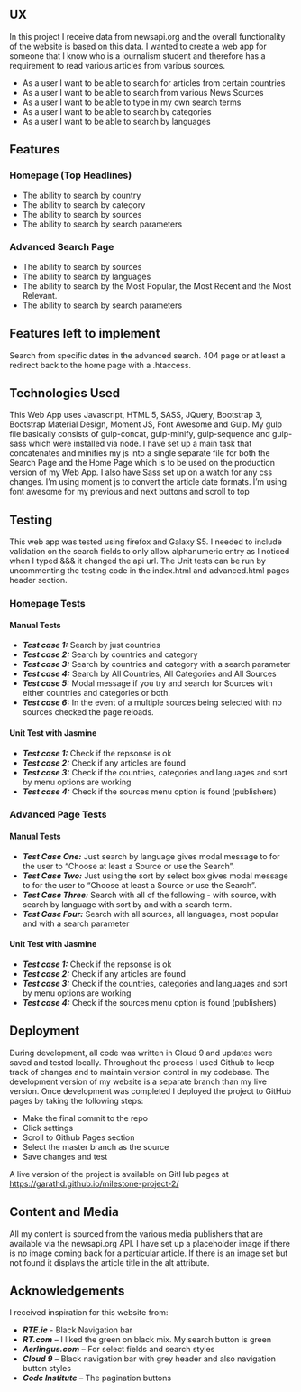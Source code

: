 ## UX

In this project I receive data from newsapi.org and the overall functionality of the website is based on this data. I wanted to create a web app for someone that I know who is a journalism student and therefore has a requirement to read various articles from various sources. 
- As a user I want to be able to search for articles from certain countries
- As a user I want to be able to search from various News Sources
- As a user I want to be able to type in my own search terms
- As a user I want to be able to search by categories
- As a user I want to be able to search by languages

## Features

### Homepage (Top Headlines)
- The ability to search by country
- The ability to search by category
- The ability to search by sources
- The ability to search by search parameters

### Advanced Search Page
- The ability to search by sources
- The ability to search by languages
- The ability to search by the Most Popular, the Most Recent and the Most Relevant. 
- The ability to search by search parameters

## Features left to implement
Search from specific dates in the advanced search.  404 page or at least a redirect back to the home page with a .htaccess.

## Technologies Used

This Web App uses Javascript, HTML 5, SASS, JQuery, Bootstrap 3, Bootstrap Material Design, Moment JS, Font Awesome and Gulp.
My gulp file basically consists of gulp-concat, gulp-minify, gulp-sequence and gulp-sass which were installed via node. I have set up a main task that concatenates and minifies my js into a single separate file for both the Search Page and the Home Page which is to be used on the production version of my Web App. I also have Sass set up on a watch for any css changes. 
I’m using moment js to convert the article date formats. I’m using font awesome for my previous and next buttons and scroll to top
 
## Testing

This web app was tested using firefox and Galaxy S5. 
I needed to include validation on the search fields to only allow alphanumeric entry as I noticed when I typed &&& it changed the api url. The Unit tests can be run by uncommenting the testing code in the index.html and advanced.html pages header section.

### Homepage Tests

#### Manual Tests
- ***Test case 1:*** Search by just countries 
- ***Test case 2:*** Search by countries and category
- ***Test case 3:*** Search by countries and category with a search parameter
- ***Test case 4:*** Search by All Countries, All Categories and All Sources
- ***Test case 5:*** Modal message if you try and search for Sources with either countries and categories or both. 
- ***Test case 6:*** In the event of a multiple sources being selected with no sources checked the page reloads.  

#### Unit Test with Jasmine
- ***Test case 1:*** Check if the repsonse is ok
- ***Test case 2:*** Check if any articles are found
- ***Test case 3:*** Check if the countries, categories and languages and sort by menu options are working
- ***Test case 4:*** Check if the sources menu option is found (publishers)

### Advanced Page Tests

#### Manual Tests
- ***Test Case One:*** Just search by language gives modal message to for the user to “Choose at least a Source or use the Search”. 
- ***Test Case Two:*** Just using the sort by select box gives modal message to for the user to “Choose at least a Source or use the Search”. 
- ***Test Case Three:*** Search with all of the following - with source, with search by language with sort by and with a search term.
- ***Test Case Four:***  Search with all sources, all languages, most popular and with a search parameter

#### Unit Test with Jasmine
- ***Test case 1:*** Check if the repsonse is ok
- ***Test case 2:*** Check if any articles are found
- ***Test case 3:*** Check if the countries, categories and languages and sort by menu options are working
- ***Test case 4:*** Check if the sources menu option is found (publishers)

## Deployment
During development, all code was written in Cloud 9 and updates were saved and tested locally. Throughout the process I used Github to keep track of changes and to maintain version control in my codebase. The development version of my website is a separate branch than my live version. Once development was completed I deployed the project to GitHub pages by taking the following steps:
- Make the final commit to the repo
- Click settings
- Scroll to Github Pages section
- Select the master branch as the source
- Save changes and test

A live version of the project is available on GitHub pages at https://garathd.github.io/milestone-project-2/

## Content and Media
All my content is sourced from the various media publishers that are available via the newsapi.org API. I have set up a placeholder image if there is no image coming back for a particular article. If there is an image set but not found it displays the article title in the alt attribute. 

## Acknowledgements
I received inspiration for this website from:
- ***RTE.ie***  - Black Navigation bar
- ***RT.com*** – I liked the green on black mix. My search button is green
- ***Aerlingus.com*** – For select fields and search styles
- ***Cloud 9*** – Black navigation bar with grey header and also navigation button styles
- ***Code Institute*** – The pagination buttons


